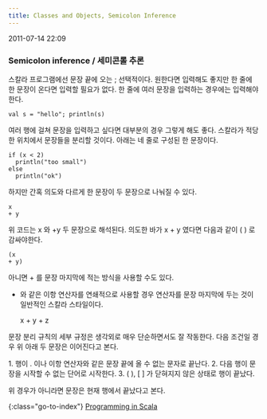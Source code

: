 ```yaml
---
title: Classes and Objects, Semicolon Inference
---
```


2011-07-14 22:09

### Semicolon inference / 세미콘롤 추론

스칼라 프로그램에선 문장 끝에 오는 ; 선택적이다.
원한다면 입력해도 좋지만 한 줄에 한 문장이 온다면 입력할 필요가 없다.
한 줄에 여러 문장을 입력하는 경우에는 입력해야 한다.

    val s = "hello"; println(s)

여러 행에 걸쳐 문장을 입력하고 싶다면 대부분의 경우 그렇게 해도 좋다.
스칼라가 적당한 위치에서 문장들을 분리할 것이다.
아래는 네 줄로 구성된 한 문장이다.

    if (x < 2)
      println("too small")
    else
      println("ok")

하지만 간혹 의도와 다르게 한 문장이 두 문장으로 나눠질 수 있다.

    x
    + y

위 코드는 x 와 +y 두 문장으로 해석된다.
의도한 바가 x + y 였다면 다음과 같이 ( ) 로 감싸야한다.

    (x
    + y)

아니면 + 를 문장 마지막에 적는 방식을 사용할 수도 있다.
+ 와 같은 이항 연산자를 연쇄적으로 사용할 경우 연산자를 문장 마지막에 두는 것이 일반적인 스칼라 스타일이다.

    x +
    y +
    z

문장 분리 규칙의 세부 규정은 생각외로 매우 단순하면서도 잘 작동한다.
다음 조건일 경우 위 아래 두 문장은 이어진다고 본다.

1\. 행이 . 이나 이항 연산자와 같은 문장 끝에 올 수 없는 문자로 끝난다.
2\. 다음 행이 문장을 시작할 수 없는 단어로 시작한다.
3\. ( ), [ ] 가 닫혀지지 않은 상태로 행이 끝났다.

위 경우가 아니라면 문장은 현재 행에서 끝났다고 본다.


{:class="go-to-index"}
[Programming in Scala](index)
